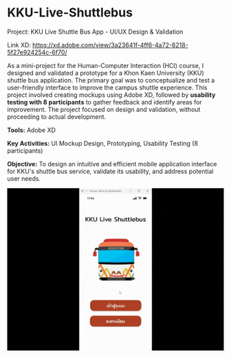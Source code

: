 # KKU-Live-Shuttlebus

Project: KKU Live Shuttle Bus App - UI/UX Design & Validation

Link XD: https://xd.adobe.com/view/3a23641f-4ff6-4a72-8218-5f27e924254c-6f70/

As a mini-project for the Human-Computer Interaction (HCI) course, I designed and validated a prototype for a Khon Kaen University (KKU) shuttle bus application. The primary goal was to conceptualize and test a user-friendly interface to improve the campus shuttle experience. This project involved creating mockups using Adobe XD, followed by **usability testing with 8 participants** to gather feedback and identify areas for improvement. The project focused on design and validation, without proceeding to actual development.

**Tools:** Adobe XD

**Key Activities:** UI Mockup Design, Prototyping, Usability Testing (8 participants)

**Objective:** To design an intuitive and efficient mobile application interface for KKU's shuttle bus service, validate its usability, and address potential user needs.

![KKULiveShuttlebu](KKULiveShuttlebus.gif)
